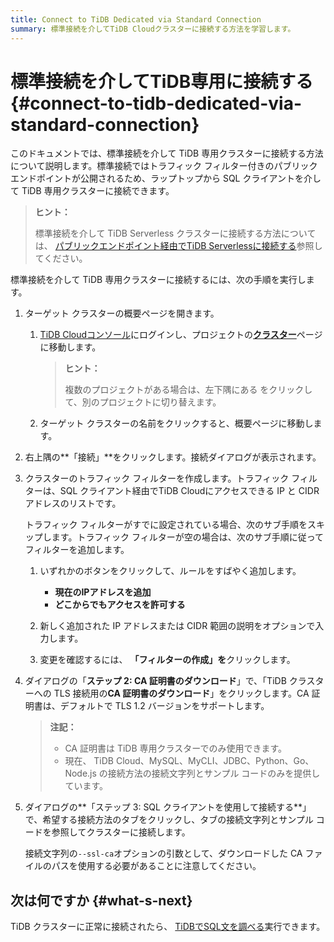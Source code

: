 ```yaml
---
title: Connect to TiDB Dedicated via Standard Connection
summary: 標準接続を介してTiDB Cloudクラスターに接続する方法を学習します。
---
```


# 標準接続を介してTiDB専用に接続する {#connect-to-tidb-dedicated-via-standard-connection}

このドキュメントでは、標準接続を介して TiDB 専用クラスターに接続する方法について説明します。標準接続ではトラフィック フィルター付きのパブリック エンドポイントが公開されるため、ラップトップから SQL クライアントを介して TiDB 専用クラスターに接続できます。

> **ヒント：**
>
> 標準接続を介して TiDB Serverless クラスターに接続する方法については、 [パブリックエンドポイント経由でTiDB Serverlessに接続する](/tidb-cloud/connect-via-standard-connection-serverless.md)参照してください。

標準接続を介して TiDB 専用クラスターに接続するには、次の手順を実行します。

1.  ターゲット クラスターの概要ページを開きます。

    1.  [TiDB Cloudコンソール](https://tidbcloud.com/)にログインし、プロジェクトの[**クラスター**](https://tidbcloud.com/console/clusters)ページに移動します。

        > **ヒント：**
        >
        > 複数のプロジェクトがある場合は、<mdsvgicon name="icon-left-projects">左下隅にある をクリックして、別のプロジェクトに切り替えます。</mdsvgicon>

    2.  ターゲット クラスターの名前をクリックすると、概要ページに移動します。

2.  右上隅の**「接続」**をクリックします。接続ダイアログが表示されます。

3.  クラスターのトラフィック フィルターを作成します。トラフィック フィルターは、SQL クライアント経由でTiDB Cloudにアクセスできる IP と CIDR アドレスのリストです。

    トラフィック フィルターがすでに設定されている場合、次のサブ手順をスキップします。トラフィック フィルターが空の場合は、次のサブ手順に従ってフィルターを追加します。

    1.  いずれかのボタンをクリックして、ルールをすばやく追加します。

        -   **現在のIPアドレスを追加**
        -   **どこからでもアクセスを許可する**

    2.  新しく追加された IP アドレスまたは CIDR 範囲の説明をオプションで入力します。

    3.  変更を確認するには、 **「フィルターの作成」を**クリックします。

4.  ダイアログの「**ステップ 2: CA 証明書のダウンロード**」で、「TiDB クラスターへの TLS 接続用の**CA 証明書のダウンロード**」をクリックします。CA 証明書は、デフォルトで TLS 1.2 バージョンをサポートします。

    > **注記：**
    >
    > -   CA 証明書は TiDB 専用クラスターでのみ使用できます。
    > -   現在、 TiDB Cloud、MySQL、MyCLI、JDBC、Python、Go、Node.js の接続方法の接続文字列とサンプル コードのみを提供しています。

5.  ダイアログの**「ステップ 3: SQL クライアントを使用して接続する**」で、希望する接続方法のタブをクリックし、タブの接続文字列とサンプル コードを参照してクラスターに接続します。

    接続文字列の`--ssl-ca`オプションの引数として、ダウンロードした CA ファイルのパスを使用する必要があることに注意してください。

## 次は何ですか {#what-s-next}

TiDB クラスターに正常に接続されたら、 [TiDBでSQL文を調べる](/basic-sql-operations.md)実行できます。
